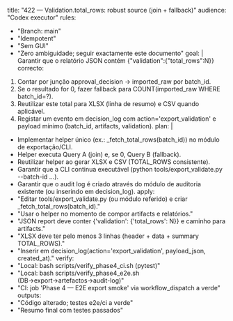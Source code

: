 title: "422 — Validation.total_rows: robust source (join + fallback)"
audience: "Codex executor"
rules:
  - "Branch: main"
  - "Idempotent"
  - "Sem GUI"
  - "Zero ambiguidade; seguir exactamente este documento"
goal: |
  Garantir que o relatório JSON contém {"validation":{"total_rows":N}} correcto:
  1) Contar por junção approval_decision → imported_raw por batch_id.
  2) Se o resultado for 0, fazer fallback para COUNT(imported_raw WHERE batch_id=?).
  3) Reutilizar este total para XLSX (linha de resumo) e CSV quando aplicável.
  4) Registar um evento em decision_log com action='export_validation' e payload mínimo (batch_id, artifacts, validation).
plan: |
  - Implementar helper único (ex.: _fetch_total_rows(batch_id)) no módulo de exportação/CLI.
  - Helper executa Query A (join) e, se 0, Query B (fallback).
  - Reutilizar helper ao gerar XLSX e CSV (TOTAL_ROWS consistente).
  - Garantir que a CLI continua executável (python tools/export_validate.py --batch-id ...).
  - Garantir que o audit log é criado através do módulo de auditoria existente (ou inserindo em decision_log).
apply:
  - "Editar tools/export_validate.py (ou módulo referido) e criar _fetch_total_rows(batch_id)."
  - "Usar o helper no momento de compor artifacts e relatórios."
  - "JSON report deve conter {'validation': {'total_rows': N}} e caminho para artifacts."
  - "XLSX deve ter pelo menos 3 linhas (header + data + summary TOTAL_ROWS)."
  - "Inserir em decision_log(action='export_validation', payload_json, created_at)."
verify:
  - "Local: bash scripts/verify_phase4_ci.sh (pytest)"
  - "Local: bash scripts/verify_phase4_e2e.sh (DB→export→artefactos→audit-log)"
  - "CI: job 'Phase 4 — E2E export smoke' via workflow_dispatch a verde"
outputs:
  - "Código alterado; testes e2e/ci a verde"
  - "Resumo final com testes passados"
